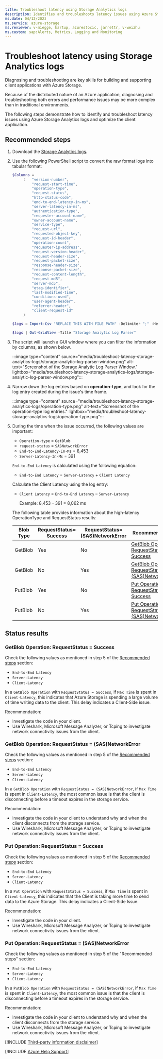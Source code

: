 ```yaml
---
title: Troubleshoot latency using Storage Analytics logs
description: Identifies and troubleshoots latency issues using Azure Storage Analytics logs and optimizes the client application.
ms.date: 04/12/2023
ms.service: azure-storage
ms.reviewer: v-miegge, kartup, azurestocic, jarrettr, v-weizhu
ms.custom: sap:Alerts, Metrics, Logging and Monitoring
---
```


# Troubleshoot latency using Storage Analytics logs

Diagnosing and troubleshooting are key skills for building and supporting client applications with Azure Storage.

Because of the distributed nature of an Azure application, diagnosing and troubleshooting both errors and performance issues may be more complex than in traditional environments.

The following steps demonstrate how to identify and troubleshoot latency issues using Azure Storage Analytics logs and optimize the client application.

## <a id="recommended-steps"></a>Recommended steps

1. Download the [Storage Analytics logs](/azure/storage/common/manage-storage-analytics-logs#download-storage-logging-log-data).

2. Use the following PowerShell script to convert the raw format logs into tabular format:

   ```powershell
   $Columns = 
        (   "version-number",
            "request-start-time",
            "operation-type",
            "request-status",
            "http-status-code",
            "end-to-end-latency-in-ms",
            "server-latency-in-ms",
            "authentication-type",
            "requester-account-name",
            "owner-account-name",
            "service-type",
            "request-url",
            "requested-object-key",
            "request-id-header",
            "operation-count",
            "requester-ip-address",
            "request-version-header",
            "request-header-size",
            "request-packet-size",
            "response-header-size",
            "response-packet-size",
            "request-content-length",
            "request-md5",
            "server-md5",
            "etag-identifier",
            "last-modified-time",
            "conditions-used",
            "user-agent-header",
            "referrer-header",
            "client-request-id"
        )

   $logs = Import-Csv "REPLACE THIS WITH FILE PATH" -Delimiter ";" -Header $Columns

   $logs | Out-GridView -Title "Storage Analytic Log Parser"
   ```

3. The script will launch a GUI window where you can filter the information by columns, as shown below.

    :::image type="content" source="media/troubleshoot-latency-storage-analytics-logs/storage-analytic-log-parser-window.png" alt-text="Screenshot of the Storage Analytic Log Parser Window."  lightbox="media/troubleshoot-latency-storage-analytics-logs/storage-analytic-log-parser-window.png":::

4. Narrow down the log entries based on **operation-type**, and look for the log entry created during the issue's time frame.

    :::image type="content" source="media/troubleshoot-latency-storage-analytics-logs/operation-type.png" alt-text="Screenshot of the operation-type log entries."  lightbox="media/troubleshoot-latency-storage-analytics-logs/operation-type.png":::

5. During the time when the issue occurred, the following values are important:

   - `Operation-type` = `GetBlob`
   - `request-status` = `SASNetworkError`
   - `End-to-End-Latency-In-Ms` = 8,453
   - `Server-Latency-In-Ms` = 391

   `End-to-End Latency` is calculated using the following equation:

   - `End-to-End Latency` = `Server-Latency` + `Client Latency`

   Calculate the Client Latency using the log entry:

   - `Client Latency` = `End-to-End Latency` – `Server-Latency`

        Example: 8,453 – 391 = 8,062 ms

   The following table provides information about the high-latency OperationType and RequestStatus results:

   | Blob Type |RequestStatus=<br>Success|RequestStatus=<br>(SAS)NetworkError|Recommendation|
   |---|---|---|---|
   |GetBlob|Yes|No|[GetBlob Operation: RequestStatus = Success](#getblob-operation-requeststatus--success)|
   |GetBlob|No|Yes|[GetBlob Operation: RequestStatus = (SAS)NetworkError](#getblob-operation-requeststatus--sasnetworkerror)|
   |PutBlob|Yes|No|[Put Operation: RequestStatus = Success](#put-operation-requeststatus--success)|
   |PutBlob|No|Yes|[Put Operation: RequestStatus = (SAS)NetworkError](#put-operation-requeststatus--sasnetworkerror)|

## Status results

### GetBlob Operation: RequestStatus = Success

Check the following values as mentioned in step 5 of the [Recommended steps](#recommended-steps) section:

- `End-to-End Latency`
- `Server-Latency`
- `Client-Latency`

In a `GetBlob Operation` with `RequestStatus = Success`, if `Max Time` is spent in `Client-Latency`, this indicates that Azure Storage is spending a large volume of time writing data to the client. This delay indicates a Client-Side issue.

Recommendation:

- Investigate the code in your client.
- Use Wireshark, Microsoft Message Analyzer, or Tcping to investigate network connectivity issues from the client.

### GetBlob Operation: RequestStatus = (SAS)NetworkError

Check the following values as mentioned in step 5 of the [Recommended steps](#recommended-steps) section:

- `End-to-End Latency`
- `Server-Latency`
- `Client-Latency`

In a `GetBlob Operation` with `RequestStatus = (SAS)NetworkError`, if `Max Time` is spent in `Client-Latency`, the most common issue is that the client is disconnecting before a timeout expires in the storage service.

Recommendation:

- Investigate the code in your client to understand why and when the client disconnects from the storage service.
- Use Wireshark, Microsoft Message Analyzer, or Tcping to investigate network connectivity issues from the client.

### Put Operation: RequestStatus = Success

Check the following values as mentioned in step 5 of the [Recommended steps](#recommended-steps) section:

- `End-to-End Latency`
- `Server-Latency`
- `Client-Latency`

In a `Put Operation` with `RequestStatus = Success`, if `Max Time` is spent in `Client-Latency`, this indicates that the Client is taking more time to send data to the Azure Storage. This delay indicates a Client-Side Issue.

Recommendation:

- Investigate the code in your client.
- Use Wireshark, Microsoft Message Analyzer, or Tcping to investigate network connectivity issues from the client.

### Put Operation: RequestStatus = (SAS)NetworkError

Check the following values as mentioned in step 5 of the "Recommended steps" section:

- `End-to-End Latency`
- `Server-Latency`
- `Client-Latency`

In a `PutBlob Operation` with `RequestStatus = (SAS)NetworkError`, if `Max Time` is spent in `Client-Latency`, the most common issue is that the client is disconnecting before a timeout expires in the storage service.

Recommendation:

- Investigate the code in your client to understand why and when the client disconnects from the storage service.
- Use Wireshark, Microsoft Message Analyzer, or Tcping to investigate network connectivity issues from the client.

[!INCLUDE [Third-party information disclaimer](../../../includes/third-party-disclaimer.md)]

[!INCLUDE [Azure Help Support](../../../includes/azure-help-support.md)]
